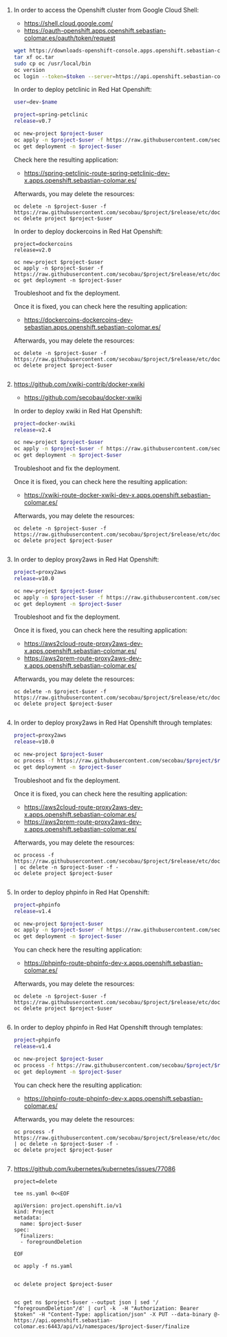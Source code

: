 1. In order to access the Openshift cluster from Google Cloud Shell:
   * https://shell.cloud.google.com/
   * https://oauth-openshift.apps.openshift.sebastian-colomar.es/oauth/token/request
   ```bash
   wget https://downloads-openshift-console.apps.openshift.sebastian-colomar.es/amd64/linux/oc.tar
   tar xf oc.tar
   sudo cp oc /usr/local/bin
   oc version 
   oc login --token=$token --server=https://api.openshift.sebastian-colomar.es:6443
   
   
   ```   
   In order to deploy petclinic in Red Hat Openshift:
   ```bash
   user=dev-$name
   
   project=spring-petclinic
   release=v0.7
   
   oc new-project $project-$user
   oc apply -n $project-$user -f https://raw.githubusercontent.com/secobau/$project/$release/etc/docker/kubernetes/openshift/$project.yaml
   oc get deployment -n $project-$user

   ```
   Check here the resulting application:
   * https://spring-petclinic-route-spring-petclinic-dev-x.apps.openshift.sebastian-colomar.es/
  
   Afterwards, you may delete the resources:
   ```
   oc delete -n $project-$user -f https://raw.githubusercontent.com/secobau/$project/$release/etc/docker/kubernetes/openshift/$project.yaml
   oc delete project $project-$user

   ```
   In order to deploy dockercoins in Red Hat Openshift:
   ```
   project=dockercoins
   release=v2.0
   
   oc new-project $project-$user
   oc apply -n $project-$user -f https://raw.githubusercontent.com/secobau/$project/$release/etc/docker/kubernetes/openshift/$project.yaml
   oc get deployment -n $project-$user
   
   ```
   Troubleshoot and fix the deployment.
   
   Once it is fixed, you can check here the resulting application:
   * https://dockercoins-dockercoins-dev-sebastian.apps.openshift.sebastian-colomar.es/
  
   Afterwards, you may delete the resources:
   ```
   oc delete -n $project-$user -f https://raw.githubusercontent.com/secobau/$project/$release/etc/docker/kubernetes/openshift/$project.yaml
   oc delete project $project-$user


   ```
1. https://github.com/xwiki-contrib/docker-xwiki
   * https://github.com/secobau/docker-xwiki

   In order to deploy xwiki in Red Hat Openshift:
   ```bash 
   project=docker-xwiki
   release=v2.4
   
   oc new-project $project-$user
   oc apply -n $project-$user -f https://raw.githubusercontent.com/secobau/$project/$release/etc/docker/kubernetes/openshift/$project.yaml
   oc get deployment -n $project-$user
   
   ```
   Troubleshoot and fix the deployment.
   
   Once it is fixed, you can check here the resulting application:
   * https://xwiki-route-docker-xwiki-dev-x.apps.openshift.sebastian-colomar.es/
  
   Afterwards, you may delete the resources:
   ```
   oc delete -n $project-$user -f https://raw.githubusercontent.com/secobau/$project/$release/etc/docker/kubernetes/openshift/$project.yaml
   oc delete project $project-$user


   ```
1. In order to deploy proxy2aws in Red Hat Openshift:
   ```bash
   project=proxy2aws
   release=v10.0

   oc new-project $project-$user
   oc apply -n $project-$user -f https://raw.githubusercontent.com/secobau/$project/$release/etc/docker/kubernetes/openshift/$project.yaml
   oc get deployment -n $project-$user

   ```
   Troubleshoot and fix the deployment.
   
   Once it is fixed, you can check here the resulting application:
   * https://aws2cloud-route-proxy2aws-dev-x.apps.openshift.sebastian-colomar.es/
   * https://aws2prem-route-proxy2aws-dev-x.apps.openshift.sebastian-colomar.es/
  
   Afterwards, you may delete the resources:
   ```
   oc delete -n $project-$user -f https://raw.githubusercontent.com/secobau/$project/$release/etc/docker/kubernetes/openshift/$project.yaml
   oc delete project $project-$user


   ```
1. In order to deploy proxy2aws in Red Hat Openshift through templates:
   ```bash
   project=proxy2aws
   release=v10.0

   oc new-project $project-$user
   oc process -f https://raw.githubusercontent.com/secobau/$project/$release/etc/docker/kubernetes/openshift/templates/$project.yaml | oc apply -n $project-$user -f -
   oc get deployment -n $project-$user

   ```
   Troubleshoot and fix the deployment.
   
   Once it is fixed, you can check here the resulting application:
   * https://aws2cloud-route-proxy2aws-dev-x.apps.openshift.sebastian-colomar.es/
   * https://aws2prem-route-proxy2aws-dev-x.apps.openshift.sebastian-colomar.es/
  
   Afterwards, you may delete the resources:
   ```
   oc process -f https://raw.githubusercontent.com/secobau/$project/$release/etc/docker/kubernetes/openshift/templates/$project.yaml | oc delete -n $project-$user -f -
   oc delete project $project-$user


   ```
1. In order to deploy phpinfo in Red Hat Openshift:
   ```bash
   project=phpinfo
   release=v1.4

   oc new-project $project-$user
   oc apply -n $project-$user -f https://raw.githubusercontent.com/secobau/$project/$release/etc/docker/kubernetes/openshift/$project.yaml
   oc get deployment -n $project-$user

   ```
   You can check here the resulting application:
   * https://phpinfo-route-phpinfo-dev-x.apps.openshift.sebastian-colomar.es/
  
   Afterwards, you may delete the resources:
   ```
   oc delete -n $project-$user -f https://raw.githubusercontent.com/secobau/$project/$release/etc/docker/kubernetes/openshift/$project.yaml
   oc delete project $project-$user


   ```
1. In order to deploy phpinfo in Red Hat Openshift through templates:
   ```bash
   project=phpinfo
   release=v1.4

   oc new-project $project-$user
   oc process -f https://raw.githubusercontent.com/secobau/$project/$release/etc/docker/kubernetes/openshift/templates/$project.yaml | oc apply -n $project-$user -f -
   oc get deployment -n $project-$user

   ```
   You can check here the resulting application:
   * https://phpinfo-route-phpinfo-dev-x.apps.openshift.sebastian-colomar.es/
  
   Afterwards, you may delete the resources:
   ```
   oc process -f https://raw.githubusercontent.com/secobau/$project/$release/etc/docker/kubernetes/openshift/templates/$project.yaml | oc delete -n $project-$user -f -
   oc delete project $project-$user


   ```
1. https://github.com/kubernetes/kubernetes/issues/77086
   
   ```
   project=delete

   tee ns.yaml 0<<EOF
   
   apiVersion: project.openshift.io/v1
   kind: Project
   metadata:
     name: $project-$user
   spec:
     finalizers:
     - foregroundDeletion

   EOF

   oc apply -f ns.yaml
   

   ```
   ```
   oc delete project $project-$user
   
   
   ```
   ```
   oc get ns $project-$user --output json | sed '/ "foregroundDeletion"/d' | curl -k  -H "Authorization: Bearer $token" -H "Content-Type: application/json" -X PUT --data-binary @- https://api.openshift.sebastian-colomar.es:6443/api/v1/namespaces/$project-$user/finalize
   
   
   ```
